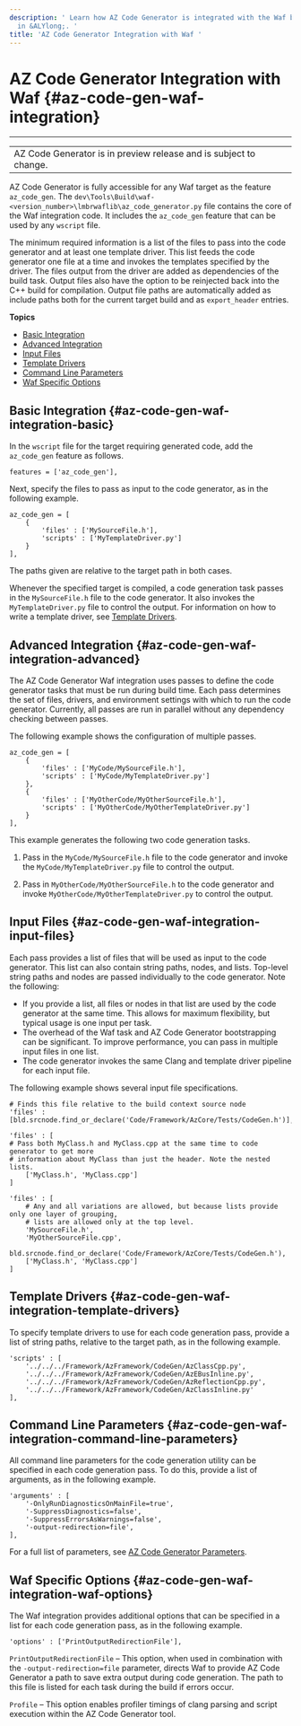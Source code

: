```yaml
---
description: ' Learn how AZ Code Generator is integrated with the Waf build system
  in &ALYlong;. '
title: 'AZ Code Generator Integration with Waf '
---
```

# AZ Code Generator Integration with Waf {#az-code-gen-waf-integration}


****  

|  | 
| --- |
| AZ Code Generator is in preview release and is subject to change\. | 

AZ Code Generator is fully accessible for any Waf target as the feature `az_code_gen`\. The `dev\Tools\Build\waf-<version_number>\lmbrwaflib\az_code_generator.py` file contains the core of the Waf integration code\. It includes the `az_code_gen` feature that can be used by any `wscript` file\.

The minimum required information is a list of the files to pass into the code generator and at least one template driver\. This list feeds the code generator one file at a time and invokes the templates specified by the driver\. The files output from the driver are added as dependencies of the build task\. Output files also have the option to be reinjected back into the C\+\+ build for compilation\. Output file paths are automatically added as include paths both for the current target build and as `export_header` entries\.

**Topics**
+ [Basic Integration](#az-code-gen-waf-integration-basic)
+ [Advanced Integration](#az-code-gen-waf-integration-advanced)
+ [Input Files](#az-code-gen-waf-integration-input-files)
+ [Template Drivers](#az-code-gen-waf-integration-template-drivers)
+ [Command Line Parameters](#az-code-gen-waf-integration-command-line-parameters)
+ [Waf Specific Options](#az-code-gen-waf-integration-waf-options)

## Basic Integration {#az-code-gen-waf-integration-basic}

In the `wscript` file for the target requiring generated code, add the `az_code_gen` feature as follows\.

`features = ['az_code_gen'],`

Next, specify the files to pass as input to the code generator, as in the following example\.

```
az_code_gen = [
    {
        'files' : ['MySourceFile.h'],
        'scripts' : ['MyTemplateDriver.py']
    }
],
```

The paths given are relative to the target path in both cases\.

Whenever the specified target is compiled, a code generation task passes in the `MySourceFile.h` file to the code generator\. It also invokes the `MyTemplateDriver.py` file to control the output\. For information on how to write a template driver, see [Template Drivers](/docs/userguide/codegen/template-drivers.md)\.

## Advanced Integration {#az-code-gen-waf-integration-advanced}

The AZ Code Generator Waf integration uses passes to define the code generator tasks that must be run during build time\. Each pass determines the set of files, drivers, and environment settings with which to run the code generator\. Currently, all passes are run in parallel without any dependency checking between passes\.

The following example shows the configuration of multiple passes\.

```
az_code_gen = [
    {
        'files' : ['MyCode/MySourceFile.h'],
        'scripts' : ['MyCode/MyTemplateDriver.py']
    },
    {
        'files' : ['MyOtherCode/MyOtherSourceFile.h'],
        'scripts' : ['MyOtherCode/MyOtherTemplateDriver.py']
    }
],
```

This example generates the following two code generation tasks\.

1. Pass in the `MyCode/MySourceFile.h` file to the code generator and invoke the `MyCode/MyTemplateDriver.py` file to control the output\.

1. Pass in `MyOtherCode/MyOtherSourceFile.h` to the code generator and invoke `MyOtherCode/MyOtherTemplateDriver.py` to control the output\.

## Input Files {#az-code-gen-waf-integration-input-files}

Each pass provides a list of files that will be used as input to the code generator\. This list can also contain string paths, nodes, and lists\. Top\-level string paths and nodes are passed individually to the code generator\. Note the following:
+ If you provide a list, all files or nodes in that list are used by the code generator at the same time\. This allows for maximum flexibility, but typical usage is one input per task\.
+ The overhead of the Waf task and AZ Code Generator bootstrapping can be significant\. To improve performance, you can pass in multiple input files in one list\.
+ The code generator invokes the same Clang and template driver pipeline for each input file\.

The following example shows several input file specifications\.

```
# Finds this file relative to the build context source node
'files' : [bld.srcnode.find_or_declare('Code/Framework/AzCore/Tests/CodeGen.h')],

'files' : [
# Pass both MyClass.h and MyClass.cpp at the same time to code generator to get more 
# information about MyClass than just the header. Note the nested lists.
    ['MyClass.h', 'MyClass.cpp'] 
]
 
'files' : [
    # Any and all variations are allowed, but because lists provide only one layer of grouping,
    # lists are allowed only at the top level.
    'MySourceFile.h',
    'MyOtherSourceFile.cpp',
    bld.srcnode.find_or_declare('Code/Framework/AzCore/Tests/CodeGen.h'),
    ['MyClass.h', 'MyClass.cpp']
]
```

## Template Drivers {#az-code-gen-waf-integration-template-drivers}

To specify template drivers to use for each code generation pass, provide a list of string paths, relative to the target path, as in the following example\.

```
'scripts' : [
    '../../../Framework/AzFramework/CodeGen/AzClassCpp.py', 
    '../../../Framework/AzFramework/CodeGen/AzEBusInline.py', 
    '../../../Framework/AzFramework/CodeGen/AzReflectionCpp.py', 
    '../../../Framework/AzFramework/CodeGen/AzClassInline.py'
],
```

## Command Line Parameters {#az-code-gen-waf-integration-command-line-parameters}

All command line parameters for the code generation utility can be specified in each code generation pass\. To do this, provide a list of arguments, as in the following example\.

```
'arguments' : [
    '-OnlyRunDiagnosticsOnMainFile=true',
    '-SuppressDiagnostics=false',
    '-SuppressErrorsAsWarnings=false',
    '-output-redirection=file',
],
```

For a full list of parameters, see [AZ Code Generator Parameters](/docs/userguide/codegen/parameters.md)\.

## Waf Specific Options {#az-code-gen-waf-integration-waf-options}

The Waf integration provides additional options that can be specified in a list for each code generation pass, as in the following example\.

```
'options' : ['PrintOutputRedirectionFile'],
```

`PrintOutputRedirectionFile` – This option, when used in combination with the `-output-redirection=file` parameter, directs Waf to provide AZ Code Generator a path to save extra output during code generation\. The path to this file is listed for each task during the build if errors occur\.

`Profile` – This option enables profiler timings of clang parsing and script execution within the AZ Code Generator tool\.